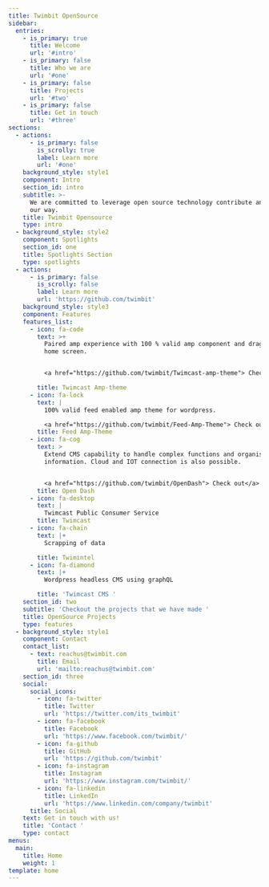 ```yaml
---
title: Twimbit OpenSource
sidebar:
  entries:
    - is_primary: true
      title: Welcome
      url: '#intro'
    - is_primary: false
      title: Who we are
      url: '#one'
    - is_primary: false
      title: Projects
      url: '#two'
    - is_primary: false
      title: Get in touch
      url: '#three'
sections:
  - actions:
      - is_primary: false
        is_scrolly: true
        label: Learn more
        url: '#one'
    background_style: style1
    component: Intro
    section_id: intro
    subtitle: >-
      We are committed to leverage open source technology contribute and here is
      our way.
    title: Twimbit Opensource
    type: intro
  - background_style: style2
    component: Spotlights
    section_id: one
    title: Spotlights Section
    type: spotlights
  - actions:
      - is_primary: false
        is_scrolly: false
        label: Learn more
        url: 'https://github.com/twimbit'
    background_style: style3
    component: Features
    features_list:
      - icon: fa-code
        text: >+
          Paired amp experience with 100 % valid amp component and drag and drop
          home screen.


          <a href="https://github.com/twimbit/Twimcast-amp-theme"> Check out</a>

        title: Twimcast Amp-theme
      - icon: fa-lock
        text: |
          100% valid feed enabled amp theme for wordpress.

          <a href="https://github.com/twimbit/Feed-Amp-Theme"> Check out</a>
        title: Feed Amp-Theme
      - icon: fa-cog
        text: >
          Extend CMS capability to handle complex functions and organise
          information. Cloud and IOT connection is also possible.


          <a href="https://github.com/twimbit/OpenDash"> Check out</a>
        title: Open Dash
      - icon: fa-desktop
        text: |
          Twimcast Public Consumer Service
        title: Twimcast
      - icon: fa-chain
        text: |+
          Scrapping of data

        title: Twimintel
      - icon: fa-diamond
        text: |+
          Wordpress headless CMS using graphQL

        title: 'Twimcast CMS '
    section_id: two
    subtitle: 'Checkout the projects that we have made '
    title: OpenSource Projects
    type: features
  - background_style: style1
    component: Contact
    contact_list:
      - text: reachus@twimbit.com
        title: Email
        url: 'mailto:reachus@twimbit.com'
    section_id: three
    social:
      social_icons:
        - icon: fa-twitter
          title: Twitter
          url: 'https://twitter.com/its_twimbit'
        - icon: fa-facebook
          title: Facebook
          url: 'https://www.facebook.com/twimbit/'
        - icon: fa-github
          title: GitHub
          url: 'https://github.com/twimbit'
        - icon: fa-instagram
          title: Instagram
          url: 'https://www.instagram.com/twimbit/'
        - icon: fa-linkedin
          title: LinkedIn
          url: 'https://www.linkedin.com/company/twimbit'
      title: Social
    text: Get in touch with us!
    title: 'Contact '
    type: contact
menus:
  main:
    title: Home
    weight: 1
template: home
---
```


